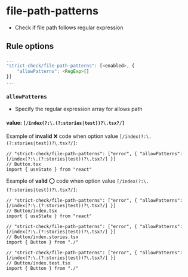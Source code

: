 # file-path-patterns
- Check if file path follows regular expression

## Rule options

```js
...
"strict-check/file-path-patterns": [<enabled>, {
    "allowPatterns": <RegExp>[]
}]
...
```

### `allowPatterns`
- Specify the regular expression array for allows path

#### value: `[/index(?:\.(?:stories|test))?\.tsx?/]`

Example of **invalid** :x: code when option value `[/index(?:\.(?:stories|test))?\.tsx?/]`:


```tsx
// "strict-check/file-path-patterns": ["error", { "allowPatterns": [/index(?:\.(?:stories|test))?\.tsx?/] }]
// Button.tsx
import { useState } from "react"
```

Example of **valid** :o: code when option value `[/index(?:\.(?:stories|test))?\.tsx?/]`:

```tsx
// "strict-check/file-path-patterns": ["error", { "allowPatterns": [/index(?:\.(?:stories|test))?\.tsx?/] }]
// Button/index.tsx
import { useState } from "react"
```

```tsx
// "strict-check/file-path-patterns": ["error", { "allowPatterns": [/index(?:\.(?:stories|test))?\.tsx?/] }]
// Button/index.stories.tsx
import { Button } from "./"
```

```tsx
// "strict-check/file-path-patterns": ["error", { "allowPatterns": [/index(?:\.(?:stories|test))?\.tsx?/] }]
// Button/index.test.tsx
import { Button } from "./"
```
